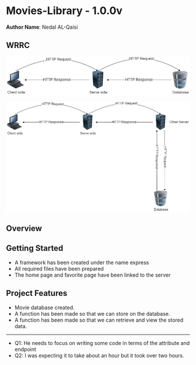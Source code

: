 # Movies-Library - 1.0.0v

**Author Name**: Nedal AL-Qaisi

## WRRC
![](./WRRC.jpg)

![](./WRRC2.png)

## Overview

## Getting Started
- A framework has been created under the name express
- All required files have been prepared
- The home page and favorite page have been linked to the server
## Project Features
- Movie database created.
- A function has been made so that we can store on the database.
- A function has been made so that we can retrieve and view the stored data.
______________________
- Q1: He needs to focus on writing some code in terms of the attribute and endpoint
- Q2: I was expecting it to take about an hour but it took over two hours.